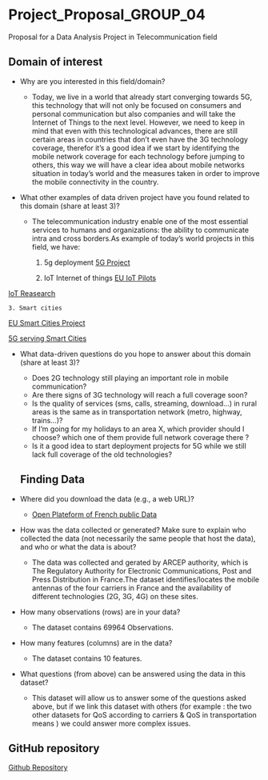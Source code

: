 # Project_Proposal_GROUP_04
Proposal for a Data Analysis Project in Telecommunication field
## Domain of interest
- Why are you interested in this field/domain?
  - Today, we live in a world that already start converging towards 5G, this technology that will not only be focused on consumers and personal communication but also companies and will take the Internet of Things to the next level. However, we need to keep in mind that even with this technological advances, there are still certain areas in countries that don’t even have the 3G technology coverage, therefor it’s a good idea if we start by identifying the mobile network coverage for each technology before jumping to others, this way we will have a clear idea about mobile networks situation in today’s world and the measures taken in order to improve the mobile connectivity in the country.

- What other examples of data driven project have you found related to this domain (share at least 3)?
  - The telecommunication industry enable one of the most essential services to humans and organizations: the ability to communicate intra and cross borders.As example of today’s world projects in this field, we have:

    1. 5g deployment
[5G Project]( https://5g-ppp.eu/projects/ )

    2. IoT Internet of things
[EU IoT Pilots]( https://european-iot-pilots.eu/ )

[IoT Reasearch]( https://ec.europa.eu/digital-single-market/en/research-innovation-iot )

    3. Smart cities
[EU Smart Cities Project]( https://european-iot-pilots.eu/projects/ )

[5G serving Smart Cities]( https://ec.europa.eu/digital-single-market/en/news/europe-advancing-5g-new-wave-projects-launched-accelerate-5g-take-vertical-industries )

- What data-driven questions do you hope to answer about this domain (share at least 3)?
  - Does 2G technology still playing an important role in mobile communication?
  - Are there signs of 3G technology will reach a full coverage soon?
  - Is the quality of services (sms, calls, streaming, download…) in rural areas is the same as in transportation network (metro, highway, trains…)?
  - If I’m going for my holidays to an area X, which provider should I choose? which one of them provide full network coverage there ?
  - Is it a good idea to start deployment projects for 5G while we still lack full coverage of the old technologies?
  
  ## Finding Data

- Where did you download the data (e.g., a web URL)?
  - [Open Plateform of French public Data]( https://www.data.gouv.fr/fr/datasets/mon-reseau-mobile/#_ )

- How was the data collected or generated? Make sure to explain who collected the data (not necessarily the same people that host the data), and who or what the data is about?
  - The data was collected and gerated by ARCEP authority, which is The Regulatory Authority for Electronic Communications, Post and Press Distribution in France.The dataset identifies/locates the mobile antennas of the four carriers in France and the availability of different technologies (2G, 3G, 4G) on these sites.
- How many observations (rows) are in your data?
  - The dataset contains 69964 Observations.
- How many features (columns) are in the data?
  - The dataset contains 10 features.

- What questions (from above) can be answered using the data in this dataset?
  - This dataset will allow us to answer some of the questions asked above, but if we link this dataset with others (for example : the two other datasets for QoS according to carriers & QoS in transportation means ) we could answer more complex issues.

## GitHub repository 

[Github Repository]( https://github.com/elabbassiwidad/Project_Proposal_GROUP_04 ) 


